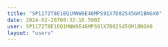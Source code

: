 ```yaml
---
title: "SP1172T8E1EQ1MNW9E46MPS91X7D02S45GM1BNGX0"
date: 2024-02-26T08:32:16.590Z
user: SP1172T8E1EQ1MNW9E46MPS91X7D02S45GM1BNGX0
layout: "users"
---
```

    